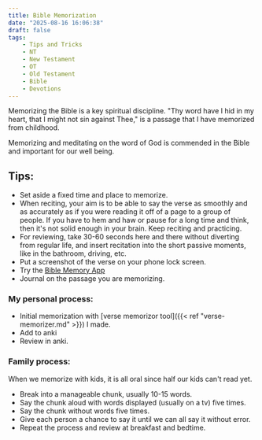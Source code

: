```yaml
---
title: Bible Memorization
date: "2025-08-16 16:06:38"
draft: false
tags:
    - Tips and Tricks
    - NT
    - New Testament
    - OT
    - Old Testament
    - Bible
    - Devotions
---
```


Memorizing the Bible is a key spiritual discipline. "Thy word have I hid in my heart, that I might not sin against Thee," is a passage that I have memorized from childhood.

Memorizing and meditating on the word of God is commended in the Bible and important for our well being.

## Tips:

- Set aside a fixed time and place to memorize.
- When reciting, your aim is to be able to say the verse as smoothly and as accurately as if you were reading it off of a page to a group of people. If you have to hem and haw or pause for a long time and think, then it's not solid enough in your brain. Keep reciting and practicing.
- For reviewing, take 30-60 seconds here and there without diverting from regular life, and insert recitation into the short passive moments, like in the bathroom, driving, etc.
- Put a screenshot of the verse on your phone lock screen.
- Try the [Bible Memory App](https://biblememory.com)
- Journal on the passage you are memorizing.

### My personal process:

- Initial memorization with [verse memorizor tool]({{< ref "verse-memorizer.md" >}}) I made.
- Add to anki
- Review in anki.

### Family process:

When we memorize with kids, it is all oral since half our kids can't read yet.
- Break into a manageable chunk, usually 10-15 words.
- Say the chunk aloud with words displayed (usually on a tv) five times.
- Say the chunk without words five times.
- Give each person a chance to say it until we can all say it without error.
- Repeat the process and review at breakfast and bedtime.


